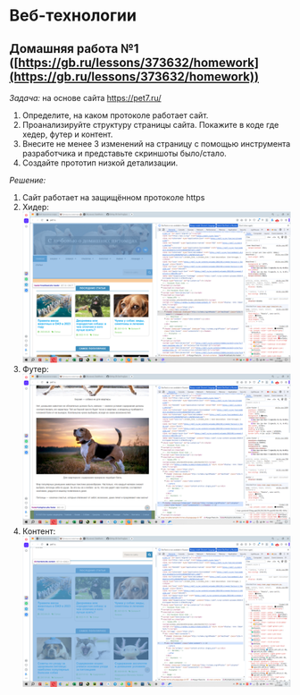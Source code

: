 # Веб-технологии
## Домашняя работа №1 ([https://gb.ru/lessons/373632/homework](https://gb.ru/lessons/373632/homework))

*Задача:* на основе сайта https://pet7.ru/
1. Определите, на каком протоколе работает сайт.
2. Проанализируйте структуру страницы сайта. Покажите в коде где хедер, футер и контент.
3. Внесите не менее 3 изменений на страницу с помощью инструмента разработчика и представьте скриншоты было/стало.
4. Создайте прототип низкой детализации.

*Решение:*
1. Сайт работает на защищённом протоколе https
2. Хидер: ![Хидер](https://github.com/Gravitana/GB-DevProgSpec-1-web-tech-01/blob/main/header.png)
3. Футер: ![Футер](https://github.com/Gravitana/GB-DevProgSpec-1-web-tech-01/blob/main/footer.png)
4. Контент: ![Контент](https://github.com/Gravitana/GB-DevProgSpec-1-web-tech-01/blob/main/content.png)
